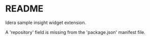 # README
Idera sample insight widget extension.

A 'repository' field is missing from the 'package.json' manifest file.